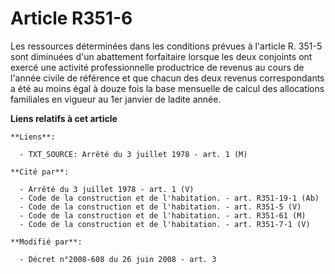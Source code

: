 # Article R351-6

Les ressources déterminées dans les conditions prévues à l'article R. 351-5 sont diminuées d'un abattement forfaitaire
lorsque les deux conjoints ont exercé une activité professionnelle productrice de revenus au cours de l'année civile de
référence et que chacun des deux revenus correspondants a été au moins égal à douze fois la base mensuelle de calcul des
allocations familiales en vigueur au 1er janvier de ladite année.

**Liens relatifs à cet article**

	**Liens**:

	  - TXT_SOURCE: Arrêté du 3 juillet 1978 - art. 1 (M)

	**Cité par**:

	  - Arrêté du 3 juillet 1978 - art. 1 (V)
	  - Code de la construction et de l'habitation. - art. R351-19-1 (Ab)
	  - Code de la construction et de l'habitation. - art. R351-5 (V)
	  - Code de la construction et de l'habitation. - art. R351-61 (M)
	  - Code de la construction et de l'habitation. - art. R351-7-1 (V)

	**Modifié par**:

	  - Décret n°2008-608 du 26 juin 2008 - art. 3
